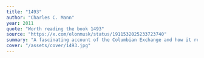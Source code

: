 ```yaml
---
title: "1493"
author: "Charles C. Mann"
year: 2011
quote: "Worth reading the book 1493"
source: "https://x.com/elonmusk/status/1911532025233723740"
summary: "A fascinating account of the Columbian Exchange and how it reshaped the world after 1492, influencing ecology, culture, and economics."
cover: "/assets/cover/1493.jpg"
---
```

